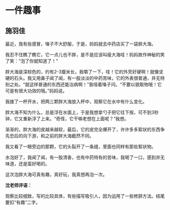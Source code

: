 # 一件趣事 #

## 施羽佳 ##

最近，我有些感冒，嗓子不大舒服，于是，妈妈就去中药店买了一袋胖大海。
   
我忍不住瞧了瞧它，它一点儿也不胖，是不是应该叫瘦大海哇！妈妈故作神秘的笑了笑：“泡了你就知道了！”

胖大海是深棕色的，约有2-3厘米长，我嚼了一下，哇！它的外壳好硬啊！就像坚硬的石头。我又用鼻子闻了闻，有一股淡淡的中药苦味，它的外表很普通，并无特别之处。“就这样普通的东西还能治病啊！”我哑着嗓子问。“不要以貌取物哦！它可是有很大功效的哦。”妈妈说。

我接了一杯开水，把两三颗胖大海放入杯中，观察它在水中有什么变化。
  
胖大海不知为什么，总是浮在水面上，于是我想拿勺子把它往下按，可不到3秒钟，它又重新浮了上来。“奇怪，它干嘛老想在上面呢？”我想。

渐渐的，胖大海的皮越来越软，最后，它的皮完全爆开了，许许多多絮状的东西争先恐后的向下游，和之前的胖大海截然不同。

我又看了一眼旁边的那颗，它的头裂开了一条缝，里面也同样有那些絮状物。
   
水泡好了，我闻了闻，有一股清香，也有中药特有的苦味，我喝了一口，感到并无味道，还是蛮好喝的。

这次泡胖大海可真有趣，真好玩，我真想再泡一次。

**沈老师评语：**

观察比较细致，写的比较具体，有些描写吸引人，因为运用了一些修辞方法。结尾要扣“有趣”二字。